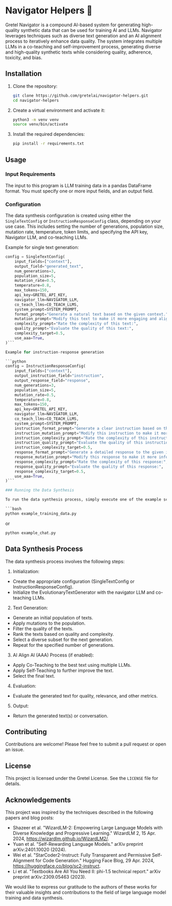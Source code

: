 # Navigator Helpers 🚀

Gretel Navigator is a compound AI-based system for generating high-quality synthetic data that can be used for training AI and LLMs. Navigator leverages techniques such as diverse text generation and an AI alignment process to iteratively enhance data quality. The system integrates multiple LLMs in a co-teaching and self-improvement process, generating diverse and high-quality synthetic texts while considering quality, adherence, toxicity, and bias.

## Installation

1. Clone the repository:

   ```bash
   git clone https://github.com/gretelai/navigator-helpers.git
   cd navigator-helpers
   ```

2. Create a virtual environment and activate it:

   ```bash
   python3 -m venv venv
   source venv/bin/activate
   ```

3. Install the required dependencies:

   ```bash
   pip install -r requirements.txt
   ```

## Usage
### Input Requirements
The input to this program is LLM training data in a pandas DataFrame format. You must specify one or more input fields, and an output field.
### Configuration
The data synthesis configuration is created using either the `SingleTextConfig` or `InstructionResponseConfig` class, depending on your use case. This includes setting the number of generations, population size, mutation rate, temperature, token limits, and specifying the API key, Navigator LLM, and co-teaching LLMs.

Example for single text generation:

```python
config = SingleTextConfig(
    input_fields=["context"],
    output_field="generated_text",
    num_generations=3,
    population_size=5,
    mutation_rate=0.5,
    temperature=0.8,
    max_tokens=150,
    api_key=GRETEL_API_KEY,
    navigator_llm=NAVIGATOR_LLM,
    co_teach_llms=CO_TEACH_LLMS,
    system_prompt=SYSTEM_PROMPT,
    format_prompt="Generate a natural text based on the given context.",
    mutation_prompt="Modify this text to make it more engaging and aligned with the context:",
    complexity_prompt="Rate the complexity of this text:",
    quality_prompt="Evaluate the quality of this text:",
    complexity_target=0.5,
    use_aaa=True,
)```

Example for instruction-response generation

```python
config = InstructionResponseConfig(
    input_fields=["context"],
    output_instruction_field="instruction",
    output_response_field="response",
    num_generations=3,
    population_size=5,
    mutation_rate=0.5,
    temperature=0.8,
    max_tokens=150,
    api_key=GRETEL_API_KEY,
    navigator_llm=NAVIGATOR_LLM,
    co_teach_llms=CO_TEACH_LLMS,
    system_prompt=SYSTEM_PROMPT,
    instruction_format_prompt="Generate a clear instruction based on the given context.",
    instruction_mutation_prompt="Modify this instruction to make it more specific:",
    instruction_complexity_prompt="Rate the complexity of this instruction:",
    instruction_quality_prompt="Evaluate the quality of this instruction:",
    instruction_complexity_target=0.5,
    response_format_prompt="Generate a detailed response to the given instruction.",
    response_mutation_prompt="Modify this response to make it more informative:",
    response_complexity_prompt="Rate the complexity of this response:",
    response_quality_prompt="Evaluate the quality of this response:",
    response_complexity_target=0.5,
    use_aaa=True,
)```

### Running the Data Synthesis

To run the data synthesis process, simply execute one of the example scripts:

```bash
python example_training_data.py
```

or

```bash
python example_chat.py
```

## Data Synthesis Process
The data synthesis process involves the following steps:

1. Initialization:
  - Create the appropriate configuration (SingleTextConfig or InstructionResponseConfig).
  - Initialize the EvolutionaryTextGenerator with the navigator LLM and co-teaching LLMs.
2. Text Generation:
  - Generate an initial population of texts.
  - Apply mutations to the population.
  - Filter the quality of the texts.
  - Rank the texts based on quality and complexity.
  - Select a diverse subset for the next generation.
  - Repeat for the specified number of generations.
3.  AI Align AI (AAA) Process (if enabled):
  - Apply Co-Teaching to the best text using multiple LLMs.
  - Apply Self-Teaching to further improve the text.
  - Select the final text.
4. Evaluation:
  - Evaluate the generated text for quality, relevance, and other metrics.
5. Output:
  - Return the generated text(s) or conversation.

## Contributing

Contributions are welcome! Please feel free to submit a pull request or open an issue.

## License

This project is licensed under the Gretel License. See the `LICENSE` file for details.

## Acknowledgements

This project was inspired by the techniques described in the following papers and blog posts:

- Shazeer et al. "WizardLM-2: Empowering Large Language Models with Diverse Knowledge and Progressive Learning." WizardLM 2, 15 Apr. 2024, https://wizardlm.github.io/WizardLM2/.
- Yuan et al. "Self-Rewarding Language Models." arXiv preprint arXiv:2401.10020 (2024).
- Wei et al. "StarCoder2-Instruct: Fully Transparent and Permissive Self-Alignment for Code Generation." Hugging Face Blog, 29 Apr. 2024, https://huggingface.co/blog/sc2-instruct.
- Li et al. "Textbooks Are All You Need II: phi-1.5 technical report." arXiv preprint arXiv:2309.05463 (2023).

We would like to express our gratitude to the authors of these works for their valuable insights and contributions to the field of large language model training and data synthesis.
